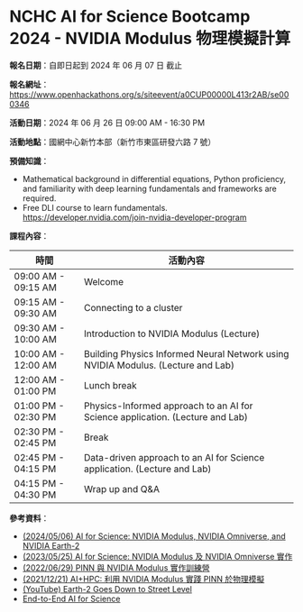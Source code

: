 # NCHC AI for Science Bootcamp 2024 - NVIDIA Modulus 物理模擬計算

**報名日期**：自即日起到 2024 年 06 月 07 日 截止

**報名網址**：<https://www.openhackathons.org/s/siteevent/a0CUP00000L413r2AB/se000346>

**活動日期**：2024 年 06 月 26 日 09:00 AM - 16:30 PM

**活動地點**：國網中心新竹本部（新竹市東區研發六路 7 號）

**預備知識**：

 -  Mathematical background in differential equations, Python proficiency, and familiarity with deep learning fundamentals and frameworks are required.
 -  Free DLI course to learn fundamentals.\
    <https://developer.nvidia.com/join-nvidia-developer-program>

**課程內容**：

| 時間 			| 活動內容 |
| ----			| -------- |
| 09:00 AM - 09:15 AM	| Welcome |
| 09:15 AM - 09:30 AM	| Connecting to a cluster |
| 09:30 AM - 10:00 AM	| Introduction to NVIDIA Modulus (Lecture) |
| 10:00 AM - 12:00 AM	| Building Physics Informed Neural Network using NVIDIA Modulus. (Lecture and Lab) |
| 12:00 AM - 01:00 PM	| Lunch break |
| 01:00 PM - 02:30 PM	| Physics-Informed approach to an AI for Science application. (Lecture and Lab) |
| 02:30 PM - 02:45 PM	| Break |
| 02:45 PM - 04:15 PM	| Data-driven approach to an AI for Science application. (Lecture and Lab) |
| 04:15 PM - 04:30 PM	| Wrap up and Q&A |

**參考資料**：

 -  [(2024/05/06) AI for Science: NVIDIA Modulus, NVIDIA Omniverse, and NVIDIA Earth-2](https://github.com/nqobu/nvidia/tree/main/20240506)
 -  [(2023/05/25) AI for Science: NVIDIA Modulus 及 NVIDIA Omniverse 實作](https://github.com/nqobu/nvidia/tree/main/20230525)
 -  [(2022/06/29) PINN 與 NVIDIA Modulus 實作訓練營](https://github.com/nqobu/nvidia/tree/main/20220629)
 -  [(2021/12/21) AI+HPC: 利用 NVIDIA Modulus 實踐 PINN 於物理模擬](https://github.com/nqobu/nvidia/tree/main/20211221)
 -  [(YouTube) Earth-2 Goes Down to Street Level](https://youtu.be/ALigJ5xguMw)
 -  [End-to-End AI for Science](https://github.com/openhackathons-org/End-to-End-AI-for-Science)

<!--
  vim: ft=markdown ic noet norl wrap ts=8 sts=4 sw=4:
  -->
